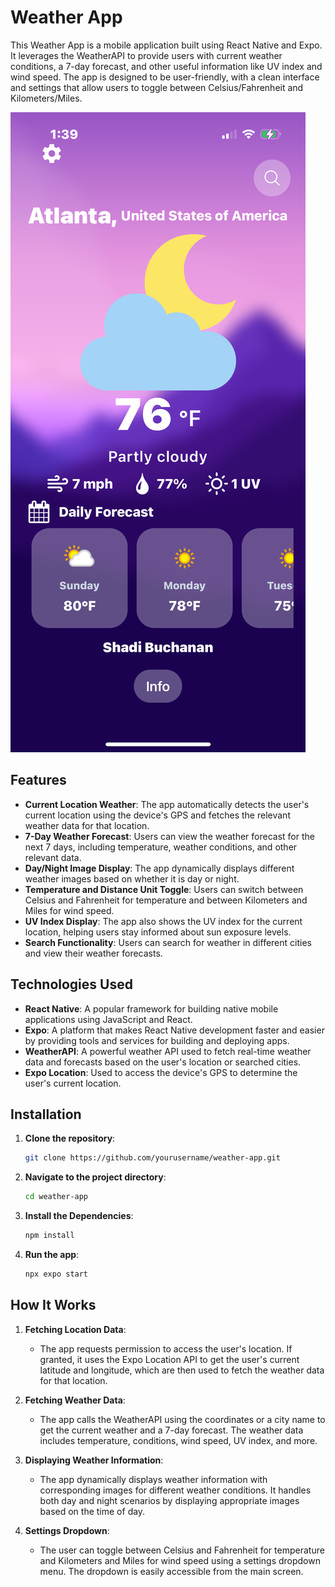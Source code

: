 # Weather App

This Weather App is a mobile application built using React Native and Expo. It leverages the WeatherAPI to provide users with current weather conditions, a 7-day forecast, and other useful information like UV index and wind speed. The app is designed to be user-friendly, with a clean interface and settings that allow users to toggle between Celsius/Fahrenheit and Kilometers/Miles.

![App Screenshot](./src/assets/screenshot.png) 

## Features

- **Current Location Weather**: The app automatically detects the user's current location using the device's GPS and fetches the relevant weather data for that location.
- **7-Day Weather Forecast**: Users can view the weather forecast for the next 7 days, including temperature, weather conditions, and other relevant data.
- **Day/Night Image Display**: The app dynamically displays different weather images based on whether it is day or night.
- **Temperature and Distance Unit Toggle**: Users can switch between Celsius and Fahrenheit for temperature and between Kilometers and Miles for wind speed.
- **UV Index Display**: The app also shows the UV index for the current location, helping users stay informed about sun exposure levels.
- **Search Functionality**: Users can search for weather in different cities and view their weather forecasts.

## Technologies Used

- **React Native**: A popular framework for building native mobile applications using JavaScript and React.
- **Expo**: A platform that makes React Native development faster and easier by providing tools and services for building and deploying apps.
- **WeatherAPI**: A powerful weather API used to fetch real-time weather data and forecasts based on the user's location or searched cities.
- **Expo Location**: Used to access the device's GPS to determine the user's current location.

## Installation

1. **Clone the repository**:
   ```bash
   git clone https://github.com/yourusername/weather-app.git
   ```
2. **Navigate to the project directory**:
   ```bash
   cd weather-app
   ```
3. **Install the Dependencies**:
   ```bash
   npm install
   ```
4. **Run the app**:
   ```bash
   npx expo start
   ```

## How It Works

1. **Fetching Location Data**: 
   - The app requests permission to access the user's location. If granted, it uses the Expo Location API to get the user's current latitude and longitude, which are then used to fetch the weather data for that location.
   
2. **Fetching Weather Data**: 
   - The app calls the WeatherAPI using the coordinates or a city name to get the current weather and a 7-day forecast. The weather data includes temperature, conditions, wind speed, UV index, and more.

3. **Displaying Weather Information**: 
   - The app dynamically displays weather information with corresponding images for different weather conditions. It handles both day and night scenarios by displaying appropriate images based on the time of day.

4. **Settings Dropdown**: 
   - The user can toggle between Celsius and Fahrenheit for temperature and Kilometers and Miles for wind speed using a settings dropdown menu. The dropdown is easily accessible from the main screen.
